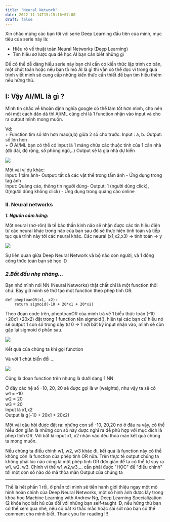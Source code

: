 ```yaml
---
title: "Neural Network"
date: 2022-11-14T15:15:16+07:00
draft: false
---
```

Xin chào mừng các bạn tới với serie Deep Learning đầu tiên của mình, mục tiêu của serie này là:

*   Hiểu rõ về thuật toán Neural Networks (Deep Learning)
*   Tìm hiểu sơ lược qua để học AI bạn cần biết những gì

Để có thể dễ dàng hiểu serie này bạn chỉ cần có kiến thức lập trình cơ bản, một chút toán hoặc nếu bạn tò mò AI là gì thì vẫn có thể đọc vì trong quá trình viết mình sẽ cung cấp những kiến thức cần thiết để bạn tìm hiểu thêm nếu hứng thú.

**I: Vậy AI/ML là gì ?**
------------------------

Mình tin chắc về khoản định nghĩa google có thể làm tốt hơn mình, cho nên nói một cách dân dã thì AI/ML cũng chỉ là 1 function nhận vào input và cho ra output mình mong muốn.

Vd:  
\+ Function tìm số lớn hơn max(a,b) giữa 2 số cho trước. Input : a, b. Output: số lớn hơn  
\+ Ở AI/ML bạn có thể có input là 1 mảng chứa các thuộc tính của 1 căn nhà (độ dài, độ rộng, số phòng ngủ,..) Output sẽ là giá nhà dự kiến

![](http://www.some-emotions.studio/wp-content/uploads/2020/03/Supervised-Learning-with-Neural-Networks-deeplearning.ai-Coursera-Mozilla-Firefox.jpg)

Một vài ví dụ khác:  
Input: 1 tấm ảnh- Output: tất cả các vật thể trong tấm ảnh - Ứng dụng trong tag ảnh  
Input: Quảng cáo, thông tin người dùng- Output: 1 (người dùng click), 0(người dùng không click) - Ứng dụng trong quảng cáo online  
  

### **II. Neural networks**  
**_1\. Nguồn cảm hứng:_**

Một neural (nơ-rôn) là tế bào thần kinh não sẽ nhận được các tín hiệu điện từ các neural khác trong não của bạn sau đó sẽ thực hiện tính toán và tiếp tục quá trình này tới các neural khác. Các neural (x1,x2,x3) -> tính toán -> y

![](http://www.some-emotions.studio/wp-content/uploads/2020/03/What-does-this-have-to-do-with-the-brain-deeplearning.ai-Coursera-Mozilla-Firefox.jpg)

Sự liên quan giữa Deep Neural Network và bộ não con người, và 1 đống công thức toán bạn sẽ học :D

### **_2.Bắt đầu nhẹ nhàng..._**

Bạn nhớ mình nói NN (Neural Networks) thật chất chỉ là một function thôi chứ. Bây giờ mình sẽ thử tạo một function theo phép tính OR.  

    def pheptoanOR(x1, x2):
        return sigmoid(-10 + 20*x1 + 20*x2)

  
Theo đoạn code trên, pheptoanOR của mình trả về 1 biểu thức toán (-10 +20x1 +20x2) đặt trong 1 function tên sigmoid(), hiện tại các bạn cứ hiểu nó sẽ output 1 con số trong dãy từ 0 -> 1 với bất kỳ input nhận vào, mình sẽ còn gặp lại sigmoid ở phần sau.

![](http://www.some-emotions.studio/wp-content/uploads/2020/03/Command-Prompt.jpg)

Kết quả của chúng ta khi gọi function

Và với 1 chút biến đổi ...  

![](http://www.some-emotions.studio/wp-content/uploads/2020/03/Examples-and-Intuitions-I-Coursera-Mozilla-Firefox.jpg)

Cũng là đoạn function trên nhưng là dưới dạng 1 NN

Ở đây các hệ số -10, 20, 20 sẽ được gọi là w (weights), như vậy ta sẽ có  
w1 = -10  
w2 = 20  
w3 = 20  
Input là x1,x2  
Output là g(-10 + 20x1 + 20x2)

Một vài câu hỏi được đặt ra: những con số -10, 20,20 nó ở đâu ra vậy, có thể hiểu đơn giản là những con số này được nghĩ ra để phù hợp với mục đích là phép tính OR. Với bất kì input x1, x2 nhận vào đều thỏa mãn kết quả chúng ta mong muốn.

Nếu chúng ta điều chỉnh w1, w2, w3 khác đi, kết quả là function này có thể không còn là function của phép tính OR nữa. Trên thực tế output chúng ta không phải lúc nào cũng là một phép tính OR đơn giản để ta có thể tự suy ra w1, w2, w3. Chính vì thế w1,w2,w3,... cần phải được "HỌC" để "điều chỉnh" tới một con số nào đó mà thỏa mãn Output của chúng ta

* * *

Thế là hết phần 1 rồi, ở phần tới mình sẽ tiến hành giới thiệu ngay một mô hình hoàn chỉnh của Deep Neural Networks, một số hình ảnh được lấy trong khóa học Machine Learning with Andrew Ng, Deep Learning Specialization (2 khóa học bất hủ của đối với những bạn self-taught :D, nếu hứng thú bạn có thể xem qua nhé, nếu có bất kì thắc mắc hoặc sai sót nào bạn có thể comment cho mình biết. Thank you for reading !!!